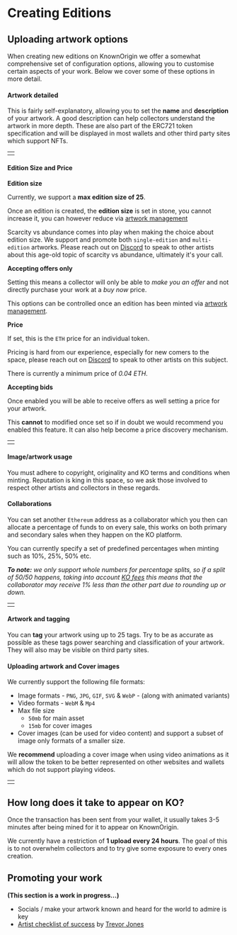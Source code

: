 # Creating Editions

## Uploading artwork options

When creating new editions on KnownOrigin we offer a somewhat comprehensive set of configuration options, 
allowing you to customise certain aspects of your work. Below we cover some of these options in more detail. 

#### Artwork detailed

This is fairly self-explanatory, allowing you to set the **name** and **description** of your artwork. 
A good description can help collectors understand the artwork in more depth. These are also part of the ERC721 token 
specification and will be displayed in most wallets and other third party sites which support NFTs.

<table><tr><td>
<img :src="$withBase('/creating-editions/artwork-details.png')">
</td></tr></table>

#### Edition Size and Price  

**Edition size**

Currently, we support a **max edition size of 25**.

Once an edition is created, the **edition size** is set in stone, you cannot increase it, you can however 
reduce via [artwork management](./artwork-management.md)   

Scarcity vs abundance comes into play when making the choice about edition size.
We support and promote both `single-edition` and `multi-edition` artworks. 
Please reach out on [Discord](https://discord.gg/2whPWbq) to speak to other artists about this age-old topic of 
scarcity vs abundance, ultimately it's your call. 

**Accepting offers only**

Setting this means a collector will only be able to _make you an offer_ and not directly purchase your work at a _buy now_ price.

This options can be controlled once an edition has been minted via [artwork management](./artwork-management.md).

**Price**

If set, this is the `ETH` price for an individual token.

Pricing is hard from our experience, especially for new comers to the space, please reach out on 
[Discord](https://discord.gg/2whPWbq) to speak to other artists on this subject. 

There is currently a minimum price of _0.04 ETH_.

**Accepting bids**

Once enabled you will be able to receive offers as well setting a price for your artwork.

This **cannot** to modified once set so if in doubt we would recommend you enabled this feature. 
It can also help become a price discovery mechanism.

<table><tr><td>
<img :src="$withBase('/creating-editions/edition-size-and-price.png')">
</td></tr></table>

#### Image/artwork usage

You must adhere to copyright, originality and KO terms and conditions when minting. Reputation is king in this space, so
 we ask those involved to respect other artists and collectors in these regards.

#### Collaborations

You can set another `Ethereum` address as a collaborator which you then can allocate a percentage of funds to on every sale,
 this works on both primary and secondary sales when they happen on the KO platform.

You can currently specify a set of predefined percentages when minting such as 10%, 25%, 50% etc.

_**To note:** we only support whole numbers for percentage splits, so if a split of 50/50 happens, taking into account 
[KO fees](./fee-strucutre.md) this means that the collaborator may receive 1% less than the other part due to rounding up or down._

<table><tr><td>
<img :src="$withBase('/creating-editions/collaborators.png')">
</td></tr></table>

#### Artwork and tagging

You can **tag** your artwork using up to 25 tags. Try to be as accurate as possible as these tags power searching 
and classification of your artwork. They will also may be visible on third party sites.
 
#### Uploading artwork and Cover images

We currently support the following file formats:

* Image formats - `PNG`, `JPG`, `GIF`, `SVG` & `WebP` - (along with animated variants)
* Video formats - `WebM` & `Mp4`
* Max file size
    - `50mb` for main asset
    - `15mb` for cover images
* Cover images (can be used for video content) and support a subset of image only formats of a smaller size. 

We **recommend** uploading a cover image when using video animations as it will allow the token to be better 
represented on other websites and wallets which do not support playing videos.

<table><tr><td>
<img :src="$withBase('/creating-editions/upload-artwork.png')">
</td></tr></table>

## How long does it take to appear on KO?

Once the transaction has been sent from your wallet, it usually takes 3-5 minutes after being mined for it to 
appear on KnownOrigin. 

We currently have a restriction of **1 upload every 24 hours**. The goal of this is to not overwhelm collectors and to try
 give some exposure to every ones creation.

## Promoting your work

**(This section is a work in progress...)**

* Socials / make your artwork known and heard for the world to admire is key
* [Artist checklist of success](https://www.trevorjonesart.com/blog/artist-checklist-for-success) by [Trevor Jones](https://knownorigin.io/trevor-jones)
